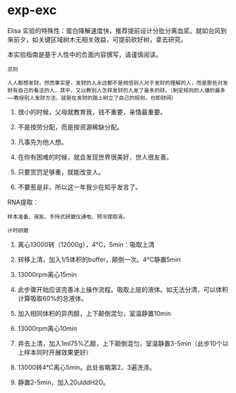 # exp-exc

Elisa 实验的特殊性：蛋白降解速度快，推荐提前设计分批分离血浆。就如台风到来前夕，如关键区域树木无相关效益，可提前砍好树，拿去研究。

本实验指南是基于人性中的负面内容撰写，请谨慎阅读。

`总则`

`人人都想发财，然而事实是，发财的人永远都不是相信别人对于发财的理解的人，而是那些对发财有自己的看法的人，其中，又以教别人怎样发财的人发了最多的财。（制定规则的人赚的最多——教授别人发财方法，就是在发财的路上树立了自己的规则，也即财阀）`

1. 很小的时候，父母就教育我，钱不重要，亲情最重要。

2. 不是按劳分配，而是按资源稀缺分配。

3. 凡事先为他人想。

4. 在你有困难的时候，就会发现世界很美好，世人很友善。

5. 只要赏罚足够重，就能改变人。

6. 不要惹是非，所以这一年我少在知乎发言了。

RNA提取：

`样本准备、液氮、手持式研磨仪通电、预冷提取液。`

`计时研磨`

1. 离心13000转（12000g），4℃，5min：吸取上清

2. 转移上清，加入1/5体积的buffer，颠倒一次。4℃静置5min

3. 13000rpm离心15min

4. 此步骤开始应该完善冰上操作流程。吸取上层的液体。如无法分清，可以体积计算吸取60%的总液体。

5. 加入相同体积的异丙醇，上下颠倒混匀，室温静置10min

6. 13000rpm离心10min

7. 弃去上清，加入1ml75%乙醇，上下颠倒混匀，室温静置3-5min（此步10个以上样本同时开展效果更好）

8. 13000转4℃离心5min。此处省略第2、3遍洗涤。

9. 静置2-5min，加入20ulddH2O。